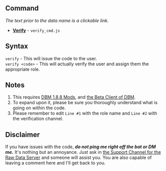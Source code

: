 ## **Command**    
_The text prior to the data name is a clickable link._

- **[Verify](https://github.com/zachdoug24/dbm-projects/blob/verify/verify_cmd.js)** - `verify_cmd.js`    
    
## **Syntax**
`verify` - This will issue the code to the user.    
`verify <code>` - This will actually verify the user and assign them the appropriate role.

## **Notes**    

1. This requires [DBM 1.8.8 Mods](https://github.com/Discord-Bot-Maker-Mods/DBM-Mods/tree/master), and [the Beta Client of DBM](https://discordapp.com/channels/374961173524643843/375701228111527937/461267260234006531).
2. To expand upon it, please be sure you thoroughly understand what is going on within the code.
3. Please remember to edit `Line #1` with the role name and `Line #2` with the verification channel.


## **Disclaimer** 
If you have issues with the code, **_do not ping me right off the bat or DM me._** It's nothing but an annoyance. Just ask in [the Support Channel for the Raw Data Server](https://discordapp.com/channels/379372685182107669/388055603320324116/) and someone will assist you. You are also capable of leaving a comment here and I'll get back to you.
